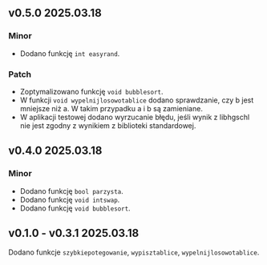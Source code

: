 ## v0.5.0 2025.03.18
### Minor
* Dodano funkcję `int easyrand`.

### Patch
* Zoptymalizowano funkcję `void bubblesort`.
* W funkcji `void wypelnijlosowotablice` dodano sprawdzanie, czy b jest mniejsze niż a. W takim przypadku a i b są zamieniane.
* W aplikacji testowej dodano wyrzucanie błędu, jeśli wynik z libhgschl nie jest zgodny z wynikiem z biblioteki standardowej.

## v0.4.0 2025.03.18
### Minor
* Dodano funkcję `bool parzysta`.
* Dodano funkcję `void intswap`.
* Dodano funkcję `void bubblesort`.

## v0.1.0 - v0.3.1 2025.03.18
Dodano funkcje `szybkiepotegowanie`, `wypisztablice`, `wypelnijlosowotablice`.